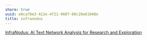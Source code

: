 ```yaml
---
share: true
uuid: e8ca78e3-422e-4f21-9607-88c20a61048e
title: infranodus
---
```

[InfraNodus: AI Text Network Analysis for Research and Exploration](https://infranodus.com/#)